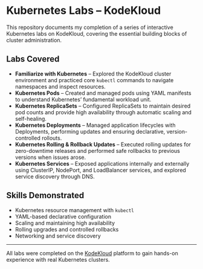 # Kubernetes Labs – KodeKloud

This repository documents my completion of a series of interactive Kubernetes labs on KodeKloud, covering the essential building blocks of cluster administration.

## Labs Covered
- **Familiarize with Kubernetes** – Explored the KodeKloud cluster environment and practiced core `kubectl` commands to navigate namespaces and inspect resources.
- **Kubernetes Pods** – Created and managed pods using YAML manifests to understand Kubernetes’ fundamental workload unit.
- **Kubernetes ReplicaSets** – Configured ReplicaSets to maintain desired pod counts and provide high availability through automatic scaling and self-healing.
- **Kubernetes Deployments** – Managed application lifecycles with Deployments, performing updates and ensuring declarative, version-controlled rollouts.
- **Kubernetes Rolling & Rollback Updates** – Executed rolling updates for zero-downtime releases and performed safe rollbacks to previous versions when issues arose.
- **Kubernetes Services** – Exposed applications internally and externally using ClusterIP, NodePort, and LoadBalancer services, and explored service discovery through DNS.

## Skills Demonstrated
- Kubernetes resource management with `kubectl`
- YAML-based declarative configuration
- Scaling and maintaining high availability
- Rolling upgrades and controlled rollbacks
- Networking and service discovery

---

All labs were completed on the [KodeKloud](https://kodekloud.com) platform to gain hands-on experience with real Kubernetes clusters.
